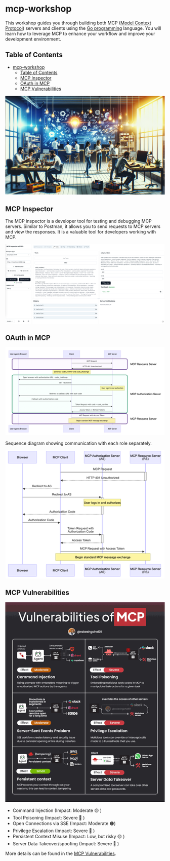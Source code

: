 # mcp-workshop

This workshop guides you through building both MCP ([Model Context Protocol][1]) servers and clients using the [Go programming][2] language. You will learn how to leverage MCP to enhance your workflow and improve your development environment.

## Table of Contents

- [mcp-workshop](#mcp-workshop)
  - [Table of Contents](#table-of-contents)
  - [MCP Inspector](#mcp-inspector)
  - [OAuth in MCP](#oauth-in-mcp)
  - [MCP Vulnerabilities](#mcp-vulnerabilities)

![cover](./images/cover.png)

[1]:https://modelcontextprotocol.io/introduction
[2]:https://go.dev

## MCP Inspector

The MCP inspector is a developer tool for testing and debugging MCP servers. Similar to Postman, it allows you to send requests to MCP servers and view the responses. It is a valuable tool for developers working with MCP.

![inspector](./images/inspector.png)

## OAuth in MCP

![oauth](./images/oauth-flow-01.png)

Sequence diagram showing communication with each role separately.

![oauth-sequence](./images/oauth-flow-02.png)

## MCP Vulnerabilities

![vulnerabilities](./images/vulnerabilities.gif)

- Command Injection (Impact: Moderate 🟡 )
- Tool Poisoning (Impact: Severe 🔴 )
- Open Connections via SSE (Impact: Moderate 🟠)
- Privilege Escalation (Impact: Severe 🔴 )
- Persistent Context Misuse (Impact: Low, but risky 🟡 )
- Server Data Takeover/spoofing (Impact: Severe 🔴 )

More details can be found in the [MCP Vulnerabilities][11].

[11]: https://www.linkedin.com/posts/eordax_ai-mcp-genai-activity-7333057511651954688-sbNO
